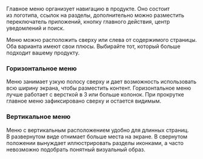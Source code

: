 Главное меню организует навигацию в продукте. Оно состоит из логотипа, ссылок на разделы, дополнительно можно разместить переключатель приложений, кнопку главного действия, центр уведомлений и поиск.

Меню можно расположить сверху или слева от содержимого страницы. Оба варианта имеют свои плюсы. Выбирайте тот, который больше подходит вашему продукту.

### Горизонтальное меню

Меню занимает узкую полосу сверху и дает возможность использовать всю ширину экрана, чтобы разместить контент. Горизонтальное меню лучше работает с версткой в 3 или больше колонок. При прокрутке главное меню зафиксировано сверху и остается видимым.

<!-- example(navbar-overview) -->

### Вертикальное меню

Меню с вертикальным расположением удобно для длинных страниц. В развернутом виде отнимает больше места на экране. В свернутом положении вынуждает иллюстрировать разделы иконками, а часто невозможно подобрать понятный визуальный образ.

<!-- example(navbar-vertical) -->
